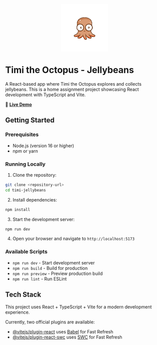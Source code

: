 <div style="text-align: center;">
<img src="docs/timi.gif" alt="Timi the Octopus" width="150" />
</div>

# Timi the Octopus - Jellybeans

A React-based app where Timi the Octopus explores and collects jellybeans. This is a home assignment project showcasing React development with TypeScript and Vite.

🐙 **[Live Demo](https://tikal-timi-the-octopus.vercel.app)**

## Getting Started

### Prerequisites
- Node.js (version 16 or higher)
- npm or yarn

### Running Locally

1. Clone the repository:
```bash
git clone <repository-url>
cd timi-jellybeans
```

2. Install dependencies:
```bash
npm install
```

3. Start the development server:
```bash
npm run dev
```

4. Open your browser and navigate to `http://localhost:5173`

### Available Scripts

- `npm run dev` - Start development server
- `npm run build` - Build for production
- `npm run preview` - Preview production build
- `npm run lint` - Run ESLint

## Tech Stack

This project uses React + TypeScript + Vite for a modern development experience.

Currently, two official plugins are available:

- [@vitejs/plugin-react](https://github.com/vitejs/vite-plugin-react/blob/main/packages/plugin-react) uses [Babel](https://babeljs.io/) for Fast Refresh
- [@vitejs/plugin-react-swc](https://github.com/vitejs/vite-plugin-react/blob/main/packages/plugin-react-swc) uses [SWC](https://swc.rs/) for Fast Refresh
